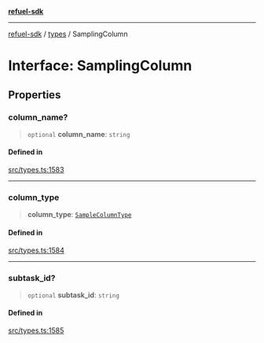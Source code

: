 [**refuel-sdk**](../../README.md)

***

[refuel-sdk](../../modules.md) / [types](../README.md) / SamplingColumn

# Interface: SamplingColumn

## Properties

### column\_name?

> `optional` **column\_name**: `string`

#### Defined in

[src/types.ts:1583](https://github.com/refuel-ai/refuel-sdk/blob/6bdaa976108229093d96ed4ea0b79dde2d2eeea9/src/types.ts#L1583)

***

### column\_type

> **column\_type**: [`SampleColumnType`](../enumerations/SampleColumnType.md)

#### Defined in

[src/types.ts:1584](https://github.com/refuel-ai/refuel-sdk/blob/6bdaa976108229093d96ed4ea0b79dde2d2eeea9/src/types.ts#L1584)

***

### subtask\_id?

> `optional` **subtask\_id**: `string`

#### Defined in

[src/types.ts:1585](https://github.com/refuel-ai/refuel-sdk/blob/6bdaa976108229093d96ed4ea0b79dde2d2eeea9/src/types.ts#L1585)
